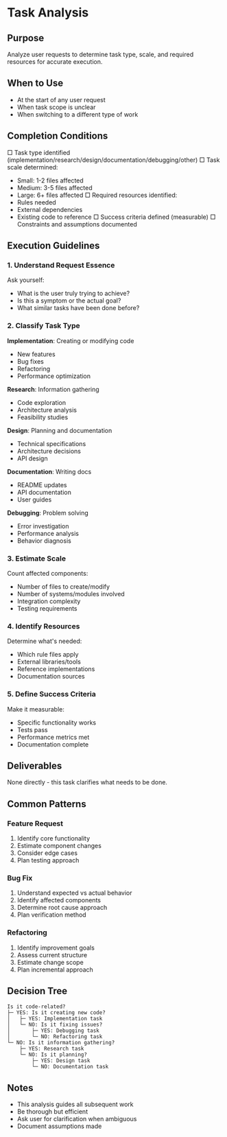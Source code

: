# Task Analysis

## Purpose

Analyze user requests to determine task type, scale, and required resources for accurate execution.

## When to Use

- At the start of any user request
- When task scope is unclear
- When switching to a different type of work

## Completion Conditions

□ Task type identified (implementation/research/design/documentation/debugging/other)
□ Task scale determined:
  - Small: 1-2 files affected
  - Medium: 3-5 files affected
  - Large: 6+ files affected
□ Required resources identified:
  - Rules needed
  - External dependencies
  - Existing code to reference
□ Success criteria defined (measurable)
□ Constraints and assumptions documented

## Execution Guidelines

### 1. Understand Request Essence

Ask yourself:
- What is the user truly trying to achieve?
- Is this a symptom or the actual goal?
- What similar tasks have been done before?

### 2. Classify Task Type

**Implementation**: Creating or modifying code
- New features
- Bug fixes
- Refactoring
- Performance optimization

**Research**: Information gathering
- Code exploration
- Architecture analysis
- Feasibility studies

**Design**: Planning and documentation
- Technical specifications
- Architecture decisions
- API design

**Documentation**: Writing docs
- README updates
- API documentation
- User guides

**Debugging**: Problem solving
- Error investigation
- Performance analysis
- Behavior diagnosis

### 3. Estimate Scale

Count affected components:
- Number of files to create/modify
- Number of systems/modules involved
- Integration complexity
- Testing requirements

### 4. Identify Resources

Determine what's needed:
- Which rule files apply
- External libraries/tools
- Reference implementations
- Documentation sources

### 5. Define Success Criteria

Make it measurable:
- Specific functionality works
- Tests pass
- Performance metrics met
- Documentation complete

## Deliverables

None directly - this task clarifies what needs to be done.

## Common Patterns

### Feature Request
1. Identify core functionality
2. Estimate component changes
3. Consider edge cases
4. Plan testing approach

### Bug Fix
1. Understand expected vs actual behavior
2. Identify affected components
3. Determine root cause approach
4. Plan verification method

### Refactoring
1. Identify improvement goals
2. Assess current structure
3. Estimate change scope
4. Plan incremental approach

## Decision Tree

```
Is it code-related?
├─ YES: Is it creating new code?
│   ├─ YES: Implementation task
│   └─ NO: Is it fixing issues?
│       ├─ YES: Debugging task
│       └─ NO: Refactoring task
└─ NO: Is it information gathering?
    ├─ YES: Research task
    └─ NO: Is it planning?
        ├─ YES: Design task
        └─ NO: Documentation task
```

## Notes

- This analysis guides all subsequent work
- Be thorough but efficient
- Ask user for clarification when ambiguous
- Document assumptions made